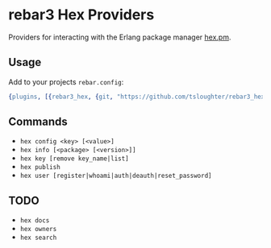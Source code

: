 rebar3 Hex Providers
=========================

Providers for interacting with the Erlang package manager [hex.pm](https://hex.pm/).


Usage
------

Add to your projects `rebar.config`:

```erlang
{plugins, [{rebar3_hex, {git, "https://github.com/tsloughter/rebar3_hex.git", {branch, "master"}}}]}.
```

Commands
--------

* `hex config <key> [<value>]`
* `hex info [<package> [<version>]]`
* `hex key [remove key_name|list]`
* `hex publish`
* `hex user [register|whoami|auth|deauth|reset_password]`


TODO
----

* `hex docs`
* `hex owners`
* `hex search`
